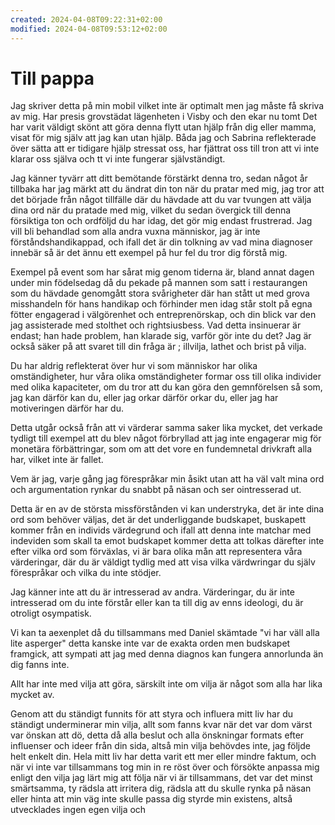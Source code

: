 ```yaml
---
created: 2024-04-08T09:22:31+02:00
modified: 2024-04-08T09:53:12+02:00
---
```


# Till pappa

Jag skriver detta på min mobil vilket inte är optimalt men jag måste få skriva av mig.
Har presis grovstädat lägenheten i Visby och den ekar nu tomt
Det har varit väldigt skönt att göra denna flytt utan hjälp från dig eller mamma, visat för mig själv att jag kan utan hjälp.
Båda jag och Sabrina reflekterade över sätta att er tidigare hjälp stressat oss, har fjättrat oss till tron att vi inte klarar oss själva och tt vi inte fungerar självständigt.

Jag känner tyvärr att ditt bemötande förstärkt denna tro, sedan något år tillbaka har jag märkt att du ändrat din ton när du pratar med mig, jag tror att det började från något tillfälle där du hävdade att du var tvungen att välja dina ord när du pratade med mig, vilket du sedan övergick till denna försiktiga ton och ordföljd du har idag, det gör mig endast frustrerad. Jag vill bli behandlad som alla andra vuxna människor, jag är inte förståndshandikappad, och ifall det är din tolkning av vad mina diagnoser innebär så är det ännu ett exempel på hur fel du tror dig förstå mig.

Exempel på event som har sårat mig genom tiderna är, bland annat dagen under min födelsedag då du pekade på mannen som satt i restaurangen som du hävdade genomgått stora svårigheter där han stått ut med grova misshandeln för hans handikap och förhinder men idag står stolt på egna fötter engagerad i välgörenhet och entreprenörskap, och din blick var den jag assisterade med stolthet och rightsiusbess.
Vad detta insinuerar är endast; han hade problem, han klarade sig, varför gör inte du det? Jag är också säker på att svaret till din fråga är ; illvilja, lathet och brist på vilja.

Du har aldrig reflekterat över hur vi som människor har olika omständigheter, hur våra olika omständigheter formar oss till olika individer med olika kapaciteter, om du tror att du kan göra den gemnförelsen så som, jag kan därför kan du, eller jag orkar därför orkar du, eller jag har motiveringen därför har du.

Detta utgår också från att vi värderar samma saker lika mycket, det verkade tydligt till exempel att du blev något förbryllad att jag inte engagerar mig för monetära förbättringar, som om att det vore en fundemnetal drivkraft alla har, vilket inte är fallet.

Vem är jag, varje gång jag förespråkar min åsikt utan att ha väl valt mina ord och argumentation rynkar du snabbt på näsan och ser ointresserad ut.

Detta är en av de största missförstånden vi kan understryka, det är inte dina ord som behöver väljas, det är det underliggande budskapet, buskapett kommer från en individs värdegrund och ifall att denna inte matchar med indeviden som skall ta emot budskapet kommer detta att tolkas därefter inte efter vilka ord som förväxlas, vi är bara olika mån att representera våra värderingar, där du är väldigt tydlig med att visa vilka värdwringar du själv förespråkar och vilka du inte stödjer.

Jag känner inte att du är intresserad av andra. Värderingar, du är inte intresserad om du inte förstår eller kan ta till dig av enns ideologi, du är otroligt osympatisk.

Vi kan ta aexenplet då du tillsammans med Daniel skämtade "vi har väll alla lite asperger" detta kanske inte var de exakta orden men budskapet framgick, att sympati att jag med denna diagnos kan fungera annorlunda än dig fanns inte.

Allt har inte med vilja att göra, särskilt inte om vilja är något som alla har lika mycket av.

Genom att du ständigt funnits för att styra och influera mitt liv har du ständigt underminerar min vilja, allt som fanns kvar när det var dom värst var önskan att dö, detta då alla beslut och alla önskningar formats efter influenser och ideer från din sida, altså min vilja behövdes inte, jag följde helt enkelt din.
Hela mitt liv har detta varit ett mer eller mindre faktum, och när vi inte var tillsammans tog min in re röst över och försökte anpassa mig enligt den vilja jag lärt mig att följa när vi är tillsammans, det var det minst smärtsamma, ty rädsla att irritera dig, rädsla att du skulle rynka på näsan eller hinta att min väg inte skulle passa dig styrde min existens, altså utvecklades ingen egen vilja och
